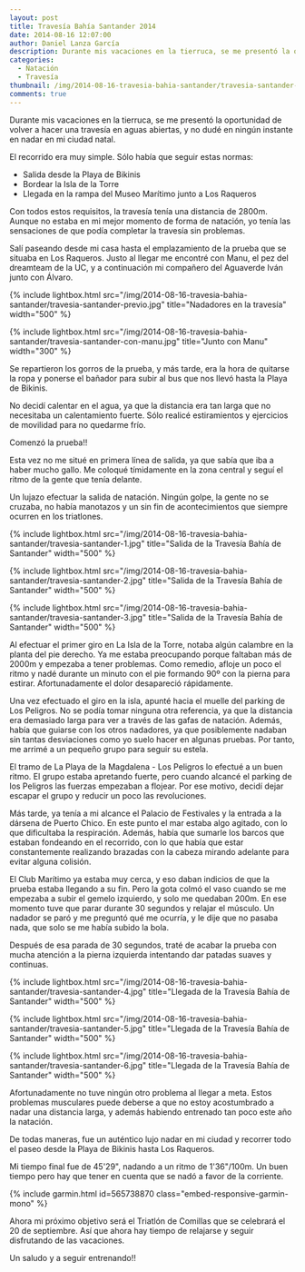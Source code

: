 ```yaml
---
layout: post
title: Travesía Bahía Santander 2014
date: 2014-08-16 12:07:00
author: Daniel Lanza García
description: Durante mis vacaciones en la tierruca, se me presentó la oportunidad de volver a hacer una travesía en aguas abiertas, y no dudé en ningún instante en nadar en mi querida ciudad natal.
categories:
  - Natación
  - Travesía
thumbnail: /img/2014-08-16-travesia-bahia-santander/travesia-santander-5.jpg
comments: true
---
```


Durante mis vacaciones en la tierruca, se me presentó la oportunidad de volver a hacer una travesía en aguas abiertas, y no dudé en ningún instante en nadar en mi ciudad natal.

El recorrido era muy simple. Sólo había que seguir estas normas: 

  - Salida desde la Playa de Bikinis
  - Bordear la Isla de la Torre
  - Llegada en la rampa del Museo Marítimo junto a Los Raqueros

Con todos estos requisitos, la travesía tenía una distancia de 2800m. Aunque no estaba en mi mejor momento de forma de natación, yo tenía las sensaciones de que podía completar la travesía sin problemas.

Salí paseando desde mi casa hasta el emplazamiento de la prueba que se situaba en Los Raqueros. Justo al llegar me encontré con Manu, el pez del dreamteam de la UC, y a continuación mi compañero del Aguaverde Iván junto con Álvaro.

{% include lightbox.html src="/img/2014-08-16-travesia-bahia-santander/travesia-santander-previo.jpg" title="Nadadores en la travesía" width="500" %}

{% include lightbox.html src="/img/2014-08-16-travesia-bahia-santander/travesia-santander-con-manu.jpg" title="Junto con Manu" width="300" %}

Se repartieron los gorros de la prueba, y más tarde, era la hora de quitarse la ropa y ponerse el bañador para subir al bus que nos llevó hasta la Playa de Bikinis.

No decidí calentar en el agua, ya que la distancia era tan larga que no necesitaba un calentamiento fuerte. Sólo realicé estiramientos y ejercicios de movilidad para no quedarme frío.

Comenzó la prueba!!

Esta vez no me situé en primera línea de salida, ya que sabía que iba a haber mucho gallo. Me coloqué tímidamente en la zona central y seguí el ritmo de la gente que tenía delante.

Un lujazo efectuar la salida de natación. Ningún golpe, la gente no se cruzaba, no había manotazos y un sin fin de acontecimientos que siempre ocurren en los triatlones.

{% include lightbox.html src="/img/2014-08-16-travesia-bahia-santander/travesia-santander-1.jpg" title="Salida de la Travesía Bahía de Santander" width="500" %}

{% include lightbox.html src="/img/2014-08-16-travesia-bahia-santander/travesia-santander-2.jpg" title="Salida de la Travesía Bahía de Santander" width="500" %}

{% include lightbox.html src="/img/2014-08-16-travesia-bahia-santander/travesia-santander-3.jpg" title="Salida de la Travesía Bahía de Santander" width="500" %}

Al efectuar el primer giro en La Isla de la Torre, notaba algún calambre en la planta del pie derecho. Ya me estaba preocupando porque faltaban más de 2000m y empezaba a tener problemas. Como remedio, afloje un poco el ritmo y nadé durante un minuto con el pie formando 90º con la pierna para estirar. Afortunadamente el dolor desapareció rápidamente.

Una vez efectuado el giro en la isla, apunté hacia el muelle del parking de Los Peligros. No se podía tomar ninguna otra referencia, ya que la distancia era demasiado larga para ver a través de las gafas de natación. Además, había que guiarse con los otros nadadores, ya que posiblemente nadaban sin tantas desviaciones como yo suelo hacer en algunas pruebas. Por tanto, me arrimé a un pequeño grupo para seguir su estela.

El tramo de La Playa de la Magdalena - Los Peligros lo efectué a un buen ritmo. El grupo estaba apretando fuerte, pero cuando alcancé el parking de los Peligros las fuerzas empezaban a flojear. Por ese motivo, decidí dejar escapar el grupo y reducir un poco las revoluciones.

Más tarde, ya tenía a mi alcance el Palacio de Festivales y la entrada a la dársena de Puerto Chico. En este punto el mar estaba algo agitado, con lo que dificultaba la respiración. Además, había que sumarle los barcos que estaban fondeando en el recorrido, con lo que había que estar constantemente realizando brazadas con la cabeza mirando adelante para evitar alguna colisión.

El Club Marítimo ya estaba muy cerca, y eso daban indicios de que la prueba estaba llegando a su fin. Pero la gota colmó el vaso cuando se me empezaba a subir el gemelo izquierdo, y solo me quedaban 200m. En ese momento tuve que parar durante 30 segundos y relajar el músculo. Un nadador se paró y me preguntó qué me ocurría, y le dije que no pasaba nada, que solo se me había subido la bola.

Después de esa parada de 30 segundos, traté de acabar la prueba con mucha atención a la pierna izquierda intentando dar patadas suaves y continuas.

{% include lightbox.html src="/img/2014-08-16-travesia-bahia-santander/travesia-santander-4.jpg" title="Llegada de la Travesía Bahía de Santander" width="500" %}

{% include lightbox.html src="/img/2014-08-16-travesia-bahia-santander/travesia-santander-5.jpg" title="Llegada de la Travesía Bahía de Santander" width="500" %}

{% include lightbox.html src="/img/2014-08-16-travesia-bahia-santander/travesia-santander-6.jpg" title="Llegada de la Travesía Bahía de Santander" width="500" %}

Afortunadamente no tuve ningún otro problema al llegar a meta. Estos problemas musculares puede deberse a que no estoy acostumbrado a nadar una distancia larga, y además habiendo entrenado tan poco este año la natación.

De todas maneras, fue un auténtico lujo nadar en mi ciudad y recorrer todo el paseo desde la Playa de Bikinis hasta Los Raqueros.

Mi tiempo final fue de 45'29", nadando a un ritmo de 1'36"/100m. Un buen tiempo pero hay que tener en cuenta que se nadó a favor de la corriente.

{% include garmin.html id=565738870 class="embed-responsive-garmin-mono" %}

Ahora mi próximo objetivo será el Triatlón de Comillas que se celebrará el 20 de septiembre. Así que ahora hay tiempo de relajarse y seguir disfrutando de las vacaciones.

Un saludo y a seguir entrenando!!
